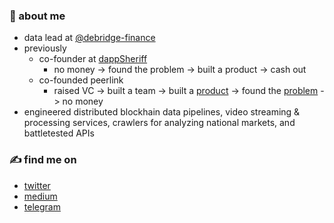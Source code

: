 ### 📍 about me
- data lead at [@debridge-finance](https://github.com/debridge-finance)
- previously
  - co-founder at [dappSheriff](https://dappsheriff.com)
    - no money -> found the problem -> built a product -> cash out
  - co-founded peerlink
    - raised VC -> built a team -> built a [product](https://www.producthunt.com/products/qoob) -> found the [problem](https://www.producthunt.com/products/peerlink-simple-webpage-for-coaches) -> no money
- engineered distributed blockhain data pipelines, video streaming & processing services, crawlers for analyzing national markets, and battletested APIs

### ✍️ find me on
- [twitter](https://twitter.com/zhanymkanov)
- [medium](https://medium.com/@zhanymkanov)
- [telegram](https://t.me/ezerez_dev)
